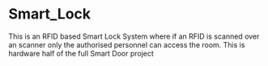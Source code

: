 # Smart_Lock

This is an RFID based Smart Lock System where if an RFID is scanned over an scanner only the authorised personnel can access the room. This is hardware half of the full Smart Door project

